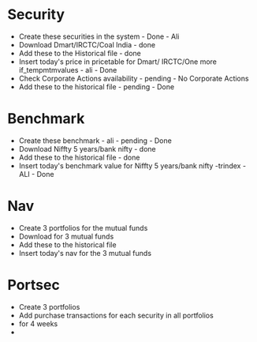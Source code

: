 # Security
- Create these securities in the system - Done - Ali
- Download Dmart/IRCTC/Coal India - done
- Add these to the Historical file - done
- Insert today's price in pricetable  for Dmart/ IRCTC/One more if_tempmtmvalues - ali - Done
- Check Corporate Actions availability - pending - No Corporate Actions
- Add these to the historical file - pending - Done

# Benchmark
- Create these benchmark - ali - pending - Done
- Download Niffty 5 years/bank nifty - done
- Add these to the historical file - done
- Insert today's benchmark value for   Niffty 5 years/bank nifty -trindex - ALI - Done

# Nav
- Create 3 portfolios for the mutual funds
- Download for 3 mutual funds
- Add these to the historical file
- Insert today's nav for the 3 mutual funds


# Portsec
- Create 3 portfolios
- Add purchase transactions for each security in all portfolios
- for 4 weeks
- 
